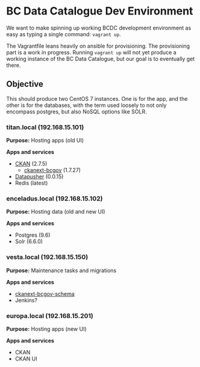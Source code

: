 # BC Data Catalogue Dev Environment

We want to make spinning up working BCDC development environment as easy as
typing a single command:  `vagrant up`.

The Vagrantfile leans heavily on ansible for provisioning. The provisioning
part is a work in progress. Running `vagrant up` will not yet produce a
working instance of the BC Data Catalogue, but our goal is to eventually get
there.

## Objective

This should produce two CentOS 7 instances. One is for the app, and the other
is for the databases, with the term used loosely to not only encompass
postgres, but also NoSQL options like SOLR.

### titan.local (192.168.15.101)

**Purpose:** Hosting apps (old UI)

**Apps and services**

 - [CKAN](https://github.com/ckan/ckan/tree/ckan-2.7.5) (2.7.5)
   - [ckanext-bcgov](https://github.com/bcgov/ckanext-bcgov/tree/1.7.27) (1.7.27)
 - [Datapusher](https://github.com/ckan/datapusher/tree/0.0.15) (0.0.15)
 - Redis (latest)


### enceladus.local (192.168.15.102)

**Purpose:** Hosting data (old and new UI)

**Apps and services**

 - Postgres (9.6)
 - Solr (6.6.0)


### vesta.local (192.168.15.150)

**Purpose:** Maintenance tasks and migrations

**Apps and services**

 - [ckanext-bcgov-schema](https://github.com/bcgov/ckanext-bcgov-schema/tree/master)
 - Jenkins?


### europa.local (192.168.15.201)

**Purpose:** Hosting apps (new UI)

**Apps and services**

 - CKAN
 - CKAN UI